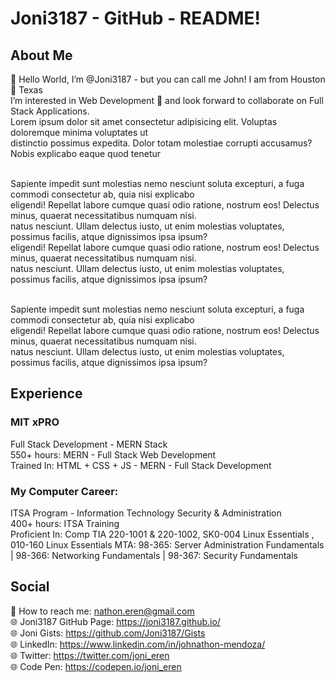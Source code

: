 # Joni3187 - GitHub - README!

## About Me
 👋 Hello World, I’m @Joni3187 - but you can call me John! I am from Houston 🤠 Texas  <br>
 I’m interested in Web Development 👀 and look forward to collaborate on Full Stack Applications. <br>
 Lorem ipsum dolor sit amet consectetur adipisicing elit. Voluptas doloremque minima voluptates ut <br>
 distinctio possimus expedita. Dolor totam molestiae corrupti accusamus? Nobis explicabo eaque quod tenetur <br> 
 <br>
 
<!--  WEB DEV STUFF +/- Vet Tech -->
 Sapiente impedit sunt molestias nemo nesciunt soluta excepturi, a fuga commodi consectetur ab, quia nisi explicabo <br> 
 eligendi! Repellat labore cumque quasi odio ratione, nostrum eos! Delectus minus, quaerat necessitatibus numquam nisi. <br>
 natus nesciunt. Ullam delectus iusto, ut enim molestias  voluptates, possimus facilis, atque dignissimos ipsa ipsum? <br>
 eligendi! Repellat labore cumque quasi odio ratione, nostrum eos! Delectus minus, quaerat necessitatibus numquam nisi. <br>
 natus nesciunt. Ullam delectus iusto, ut enim molestias  voluptates, possimus facilis, atque dignissimos ipsa ipsum? <br>
 <br>
 
 <!--  DIP Data  -->
 Sapiente impedit sunt molestias nemo nesciunt soluta excepturi, a fuga commodi consectetur ab, quia nisi explicabo <br> 
 eligendi! Repellat labore cumque quasi odio ratione, nostrum eos! Delectus minus, quaerat necessitatibus numquam nisi. <br>
 natus nesciunt. Ullam delectus iusto, ut enim molestias  voluptates, possimus facilis, atque dignissimos ipsa ipsum? <br>
 
 
## Experience

### MIT xPRO
Full Stack Development - MERN Stack <br>
550+ hours: MERN - Full Stack Web Development <br>
Trained In: HTML + CSS + JS - MERN - Full Stack Development
<br>

### My Computer Career:
ITSA Program - Information Technology Security & Administration <br>
400+ hours: ITSA Training <br>
Proficient In: Comp TIA 220-1001 & 220-1002, SK0-004 Linux Essentials , 010-160 Linux Essentials
MTA: 98-365: Server Administration Fundamentals | 98-366: Networking Fundamentals | 98-367: Security Fundamentals

<!--  
•	Networking I > Computer & Security > Operating Systems > Server I > Security I > Net & Security I


o	010-160 Linux Essentials
o	SK0-004 CompTIA Server+
o	SY0-501 CompTIA Security+
o	N10-007 CompTIA Network+
 -->

## Social
 📧 How to reach me: nathon.eren@gmail.com <br>
 🌐 Joni3187 GitHub Page: https://joni3187.github.io/ <br>
 🌐 Joni Gists: https://github.com/Joni3187/Gists <br>
 🌐 LinkedIn: https://www.linkedin.com/in/johnathon-mendoza/ <br>
 🌐 Twitter: https://twitter.com/joni_eren <br>
 🌐 Code Pen: https://codepen.io/joni_eren 





<!-- Joni3187/Joni3187 is a ✨ special ✨ repository because its `README.md` (this file) appears on your GitHub profile. You can click the Preview link to take a look at your changes. -->

